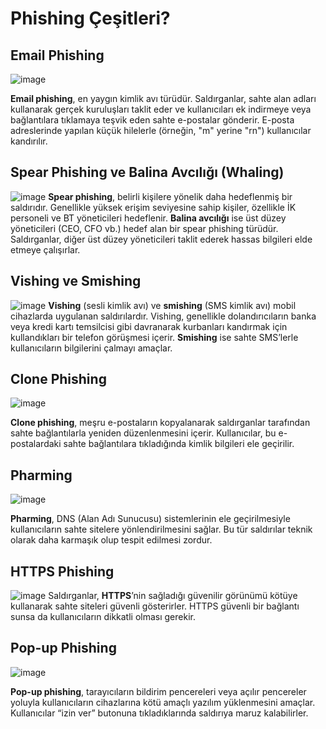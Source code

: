 # Phishing Çeşitleri?

## Email Phishing
![image](https://github.com/user-attachments/assets/488aa96e-1a85-4984-ad4c-bdb82e6c3f98)

**Email phishing**, en yaygın kimlik avı türüdür. Saldırganlar, sahte alan adları kullanarak gerçek kuruluşları taklit eder ve kullanıcıları ek indirmeye veya bağlantılara tıklamaya teşvik eden sahte e-postalar gönderir. E-posta adreslerinde yapılan küçük hilelerle (örneğin, "m" yerine "rn") kullanıcılar kandırılır.

## Spear Phishing ve Balina Avcılığı (Whaling)
![image](https://github.com/user-attachments/assets/d185ee4d-182e-4405-b252-8fa5c8ca9f6f)
**Spear phishing**, belirli kişilere yönelik daha hedeflenmiş bir saldırıdır. Genellikle yüksek erişim seviyesine sahip kişiler, özellikle İK personeli ve BT yöneticileri hedeflenir. **Balina avcılığı** ise üst düzey yöneticileri (CEO, CFO vb.) hedef alan bir spear phishing türüdür. Saldırganlar, diğer üst düzey yöneticileri taklit ederek hassas bilgileri elde etmeye çalışırlar.

## Vishing ve Smishing
![image](https://github.com/user-attachments/assets/8ae7cac5-88e2-4337-a963-887f2a70e62a)
**Vishing** (sesli kimlik avı) ve **smishing** (SMS kimlik avı) mobil cihazlarda uygulanan saldırılardır. Vishing, genellikle dolandırıcıların banka veya kredi kartı temsilcisi gibi davranarak kurbanları kandırmak için kullandıkları bir telefon görüşmesi içerir. **Smishing** ise sahte SMS’lerle kullanıcıların bilgilerini çalmayı amaçlar.

## Clone Phishing
![image](https://github.com/user-attachments/assets/0071bc2e-6321-42ef-9e4e-bd771960ff34)

**Clone phishing**, meşru e-postaların kopyalanarak saldırganlar tarafından sahte bağlantılarla yeniden düzenlenmesini içerir. Kullanıcılar, bu e-postalardaki sahte bağlantılara tıkladığında kimlik bilgileri ele geçirilir.

## Pharming
![image](https://github.com/user-attachments/assets/ec00619a-598f-4884-bca5-0dcdb0c60f90)

**Pharming**, DNS (Alan Adı Sunucusu) sistemlerinin ele geçirilmesiyle kullanıcıların sahte sitelere yönlendirilmesini sağlar. Bu tür saldırılar teknik olarak daha karmaşık olup tespit edilmesi zordur.

## HTTPS Phishing
![image](https://github.com/user-attachments/assets/aabaf875-d485-4007-b276-a0f9978b4d52)
Saldırganlar, **HTTPS**’nin sağladığı güvenilir görünümü kötüye kullanarak sahte siteleri güvenli gösterirler. HTTPS güvenli bir bağlantı sunsa da kullanıcıların dikkatli olması gerekir.

## Pop-up Phishing
![image](https://github.com/user-attachments/assets/8003802e-4487-4512-b192-1dcd68b6458c)

**Pop-up phishing**, tarayıcıların bildirim pencereleri veya açılır pencereler yoluyla kullanıcıların cihazlarına kötü amaçlı yazılım yüklenmesini amaçlar. Kullanıcılar “izin ver” butonuna tıkladıklarında saldırıya maruz kalabilirler.
